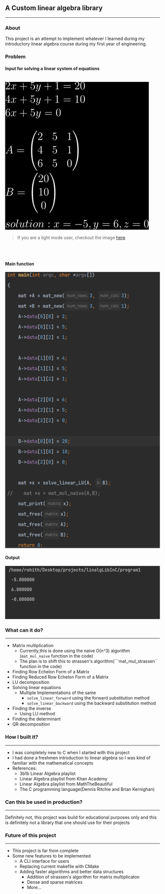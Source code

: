 ## A Custom linear algebra library
***
 
### About
<p>This project is an attempt to implement whatever I learned during my introductory linear algebra course during my first year of engineering.  </p>

<h3>Problem</h3>


<h4>Input for solving a linear system of equations </h4>

<br>


<img src="./images/Math_white.svg" id="math" style="filter:invert(1)">

> If you are a light mode user, checkout the image [here](/images/Math_black.svg)


<br/>
<br/>

<h4>Main function</h4>

![img.png](images/input.png)


<h4>Output</h4>

![Output.png](images/Output.png)


### What can it do? 
***
- Matrix multiplication 
  - Currently,this is done using the naive O(n^3) algorithm (```mat_mul_naive``` function in the code)
  - The plan is to shift this to strassen's algorithm(```mat_mul_strassen`` function in the code)
- Finding Row Echelon Form of a Matrix
- Finding Reduced Row Echelon Form of a Matrix
- LU decomposition
- Solving linear equations
  - Multiple Implementations of the same
    - ```solve_linear_forward``` using the forward substitution method
    - ```solve_linear_backward``` using the backward substitution method
- Finding the inverse
  - Using LU method
- Finding the determinant
- QR decomposition
 
### How I built it?
***

- I was completely new to C when I started with this project 
- I had done a freshmen introduction to linear algebra so I was kind of familiar with the mathematical concepts 
- References:
  - 3b1b Linear Algebra playlist
  - Linear Algebra playlist from Khan Academy
  - Linear Algebra playlist from MathTheBeautiful
  - The C programming language(Dennis Ritchie and Brian Kernighan)

### Can this be used in production?
***
<p>Definitely not, this project was build for educational purposes only and this is definitely not a library that one should use for their projects</p>

### Future of this project
***
- This project is far from complete
- Some new features to be implemented
  - A CLI interface for users 
  - Replacing current makefile with CMake
  - Adding faster algorithms and better data structures
    - Addition of strassen's algorithm for matrix multiplicaton
    - Dense and sparse matrices
    - More...
 

